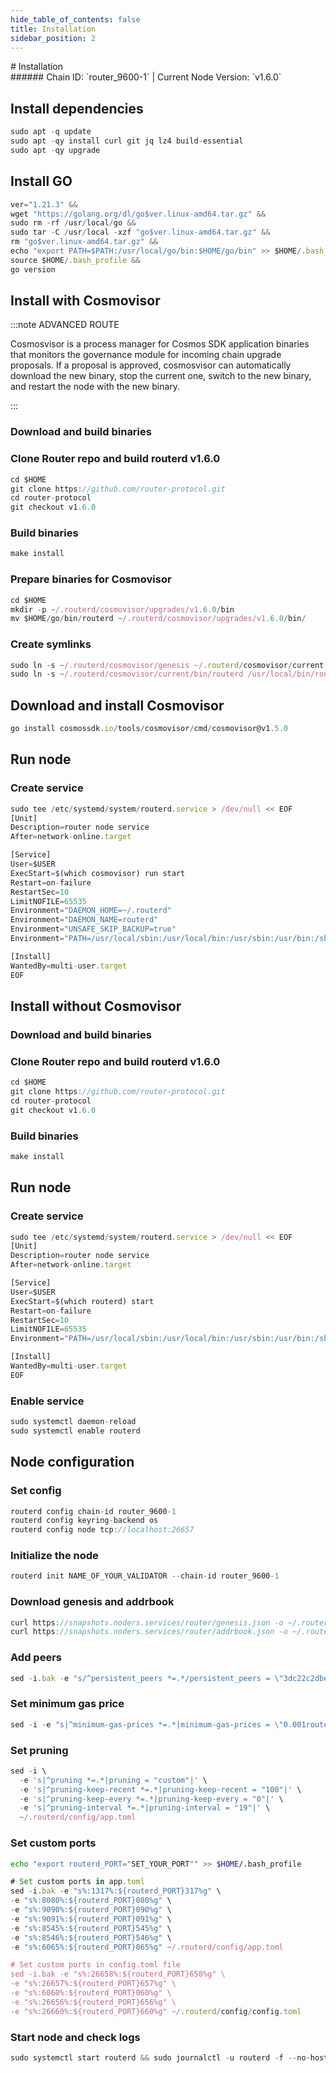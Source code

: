 ```yaml
---
hide_table_of_contents: false
title: Installation
sidebar_position: 2
---
```


<div class="h1-with-icon icon-router">
# Installation
</div>
###### Chain ID: `router_9600-1` | Current Node Version: `v1.6.0`

## Install dependencies

```js
sudo apt -q update
sudo apt -qy install curl git jq lz4 build-essential
sudo apt -qy upgrade
```

## Install GO
```js
ver="1.21.3" &&
wget "https://golang.org/dl/go$ver.linux-amd64.tar.gz" &&
sudo rm -rf /usr/local/go &&
sudo tar -C /usr/local -xzf "go$ver.linux-amd64.tar.gz" &&
rm "go$ver.linux-amd64.tar.gz" &&
echo "export PATH=$PATH:/usr/local/go/bin:$HOME/go/bin" >> $HOME/.bash_profile &&
source $HOME/.bash_profile &&
go version
```

## Install with Cosmovisor
:::note ADVANCED ROUTE

Cosmosvisor is a process manager for Cosmos SDK application binaries that monitors the governance module for incoming chain upgrade proposals. If a proposal is approved, cosmosvisor can automatically download the new binary, stop the current one, switch to the new binary, and restart the node with the new binary.

:::
### Download and build binaries
### Clone Router repo and build routerd v1.6.0
```js
cd $HOME
git clone https://github.com/router-protocol.git
cd router-protocol
git checkout v1.6.0
```

### Build binaries
```js
make install
```
### Prepare binaries for Cosmovisor
```js
cd $HOME
mkdir -p ~/.routerd/cosmovisor/upgrades/v1.6.0/bin
mv $HOME/go/bin/routerd ~/.routerd/cosmovisor/upgrades/v1.6.0/bin/
```

### Create symlinks
```js
sudo ln -s ~/.routerd/cosmovisor/genesis ~/.routerd/cosmovisor/current -f
sudo ln -s ~/.routerd/cosmovisor/current/bin/routerd /usr/local/bin/routerd -f
```

## Download and install Cosmovisor
```js
go install cosmossdk.io/tools/cosmovisor/cmd/cosmovisor@v1.5.0
```

## Run node
### Create service
```js
sudo tee /etc/systemd/system/routerd.service > /dev/null << EOF
[Unit]
Description=router node service
After=network-online.target

[Service]
User=$USER
ExecStart=$(which cosmovisor) run start
Restart=on-failure
RestartSec=10
LimitNOFILE=65535
Environment="DAEMON_HOME=~/.routerd"
Environment="DAEMON_NAME=routerd"
Environment="UNSAFE_SKIP_BACKUP=true"
Environment="PATH=/usr/local/sbin:/usr/local/bin:/usr/sbin:/usr/bin:/sbin:/bin:/usr/games:/usr/local/games:/snap/bin:~/.routerd/cosmovisor/current/bin"

[Install]
WantedBy=multi-user.target
EOF
```

## Install without Cosmovisor

### Download and build binaries
### Clone Router repo and build routerd v1.6.0
```js
cd $HOME
git clone https://github.com/router-protocol.git
cd router-protocol
git checkout v1.6.0
```

### Build binaries
```js
make install
```

## Run node
### Create service
```js
sudo tee /etc/systemd/system/routerd.service > /dev/null << EOF
[Unit]
Description=router node service
After=network-online.target

[Service]
User=$USER
ExecStart=$(which routerd) start
Restart=on-failure
RestartSec=10
LimitNOFILE=65535
Environment="PATH=/usr/local/sbin:/usr/local/bin:/usr/sbin:/usr/bin:/sbin:/bin:/usr/games:/usr/local/games:/snap/bin"

[Install]
WantedBy=multi-user.target
EOF
```

### Enable service
```js
sudo systemctl daemon-reload
sudo systemctl enable routerd
```

## Node configuration
### Set config
```js
routerd config chain-id router_9600-1
routerd config keyring-backend os
routerd config node tcp://localhost:26657
```

### Initialize the node
```js
routerd init NAME_OF_YOUR_VALIDATOR --chain-id router_9600-1
```

### Download genesis and addrbook
```js
curl https://snapshots.noders.services/router/genesis.json -o ~/.routerd/config/genesis.json
curl https://snapshots.noders.services/router/addrbook.json -o ~/.routerd/config/addrbook.json
```
### Add peers
```js
sed -i.bak -e "s/^persistent_peers *=.*/persistent_peers = \"3dc22c2dbe999e5c68e59b8a8de32c45785632da@router-rpc.noders.services:23756\"/" ~/.routerd/config/config.toml
```

### Set minimum gas price
```js
sed -i -e "s|^minimum-gas-prices *=.*|minimum-gas-prices = \"0.001route\"|" ~/.routerd/config/app.toml
```
### Set pruning
```js
sed -i \
  -e 's|^pruning *=.*|pruning = "custom"|' \
  -e 's|^pruning-keep-recent *=.*|pruning-keep-recent = "100"|' \
  -e 's|^pruning-keep-every *=.*|pruning-keep-every = "0"|' \
  -e 's|^pruning-interval *=.*|pruning-interval = "19"|' \
  ~/.routerd/config/app.toml
```

### Set custom ports

```bash
echo "export routerd_PORT="SET_YOUR_PORT"" >> $HOME/.bash_profile
```

```js
# Set custom ports in app.toml
sed -i.bak -e "s%:1317%:${routerd_PORT}317%g" \
-e "s%:8080%:${routerd_PORT}080%g" \
-e "s%:9090%:${routerd_PORT}090%g" \
-e "s%:9091%:${routerd_PORT}091%g" \
-e "s%:8545%:${routerd_PORT}545%g" \
-e "s%:8546%:${routerd_PORT}546%g" \
-e "s%:6065%:${routerd_PORT}065%g" ~/.routerd/config/app.toml

# Set custom ports in config.toml file
sed -i.bak -e "s%:26658%:${routerd_PORT}658%g" \
-e "s%:26657%:${routerd_PORT}657%g" \
-e "s%:6060%:${routerd_PORT}060%g" \
-e "s%:26656%:${routerd_PORT}656%g" \
-e "s%:26660%:${routerd_PORT}660%g" ~/.routerd/config/config.toml
```

### Start node and check logs
```js
sudo systemctl start routerd && sudo journalctl -u routerd -f --no-hostname -o cat
```
